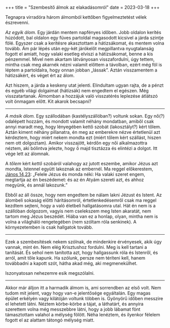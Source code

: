 +++
title = "Szembesítő álmok az elakadásomról"
date = 2023-03-18
+++

Tegnapra virradóra három álmomból kettőben figyelmeztetést vélek észrevenni.

<i>Az egyik álom.</i>
Egy járdán mentem napfényes időben.
Jobb oldalon kerítés húzódott,
bal oldalon egy füves partoldal magasodott kicsivel a járda szintje fölé.
Egyszer csak a kerítésre akasztottam a hátizsákomat,
és mentem volna tovább.
Ám pár lépés után egy-két járókelőt megpillantva nyugtalanság fogott el amiatt,
hogy valaki esetleg elviszi a hátizsákomat, benne a kis pénzemmel.
Mivel nem akartam látványosan visszafordulni,
úgy tettem, mintha csak meg akarnék nézni valamit előttem a távolban,
ezért még föl is léptem a partoldalra,
hogy onnan jobban „lássak”.
Aztán visszamentem a hátizsákért, és véget ért az álom.

Azt hiszem, a járda a keskeny utat jelenti.
Elindultam ugyan rajta, de a pénzt és egyéb világi dolgaimat (hátizsák)
nem engedtem el egészen. Még visszatartanak.
Álmomban a hozzájuk való visszatérés leplezése
átlátszó volt önmagam előtt.
Kit akarok becsapni?

* * *

<i>A másik álom.</i>
Egy szállodában (kastélyszállóban?) voltunk sokan.
Egy nő(?) odalépett hozzám, és mondott valamit néhány mondatban,
amiből csak annyi maradt meg,
hogy lényegében kettő szobát (lakosztályt?) kért tőlem.
Aztán kiment néhány pillanatra, én meg az emberekre nézve értetlenül
azt kérdeztem, hogy miért nekem mondta ezt
(miért tőlem kért szállást, hiszen nem ott dolgoztam).
Amikor visszajött, kérdőn egy női alkalmazottra néztem,
aki bólintva jelezte, hogy ő majd tisztázza és elintézi a dolgot.
Itt vége lett az álomnak.

A *tőlem* kért *kettő* szobáról
valahogy az jutott eszembe,
amikor Jézus azt mondta,
Istennel együtt lakoznak az embernél.
Ma reggel előkerestem, [János 14,23][]:
„Felele Jézus és monda néki:
Ha valaki szeret engem,
megtartja az én beszédemet:
és az én Atyám szereti azt,
és ahhoz megyünk, és annál lakozunk.”

Ebből az áll össze,
hogy nem engedtem be nálam lakni Jézust és Istent.
Az álombeli sokaság előtti hárításomról, értetlenkedésemről
csak ma reggel kezdtem sejteni,
hogy a való életbeli hallgatásomra utal.
Hát én nem is a szállóban dolgozom,
vagyis nem cselekszem meg Isten akaratát,
nem tartom meg Jézus beszédét.
Hiába van ez a honlap,
olyan, mintha nem is volna a világháló rengetegében
(nem szóltam róla senkinek).
A környezetemben is csak hallgatok tovább.

* * *

Ezek a szembesítések nekem szólnak,
de mindenkire érvényesek, akik úgy vannak, mint én.
Nem elég Krisztushoz fordulni.
Meg is kell tartani a tanítását.
És sehol nem tanította azt,
hogy hallgassunk róla és Istenről,
és arról, amit tőle kapunk.
Ha szólunk, persze nem téríteni kell,
hanem továbbadni a kapott szót,
hátha akad még, aki megmenekülhet.

Iszonyatosan nehezemre esik megszólalni. 

* * *

Akkor már álljon itt a harmadik álmom is,
ami sorrendben az első volt.
Nem tudom mit jelent,
vagy hogy van-e jelentősége egyáltalán.
Egy magas épület erkélyén vagy kilátóján voltunk többen is.
Gyönyörű időben messzire el lehetett látni.
Néztem körbe-körbe a tájat, a láthatárt,
és annyira szerettem volna még messzebbre látni,
hogy a jobb lábamat fönt támasztottam valahol a mélység fölött.
Néha lenéztem, és ilyenkor félelem fogott el
az alattam tátongó mélység miatt.

[János 14,23]: https://mek.oszk.hu/00100/00161/html/uj/jan/chap014.html#para_23
